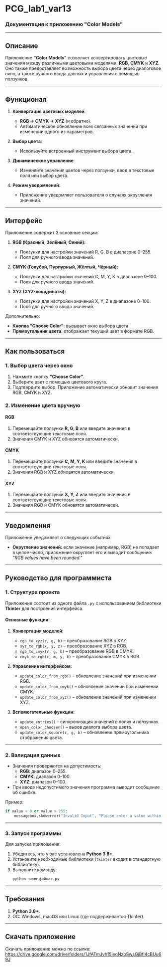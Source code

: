 # PCG_lab1_var13
### **Документация к приложению "Color Models"**

---

## **Описание**
Приложение **"Color Models"** позволяет конвертировать цветовые значения между различными цветовыми моделями: **RGB**, **CMYK** и **XYZ**. Оно также предоставляет возможность выбора цвета через диалоговое окно, а также ручного ввода данных и управления с помощью ползунков.

---

## **Функционал**
1. **Конвертация цветовых моделей**:
   - **RGB → CMYK → XYZ** (и обратно).
   - Автоматическое обновление всех связанных значений при изменении одного из параметров.

2. **Выбор цвета**:
   - Используйте встроенный инструмент выбора цвета.

3. **Динамическое управление**:
   - Изменяйте значения цветов через ползунки, ввод в текстовые поля или выбор цвета.

4. **Режим уведомлений**:
   - Приложение уведомляет пользователя о случаях округления значений.

---

## **Интерфейс**
Приложение содержит 3 основные секции:
1. **RGB (Красный, Зелёный, Синий):**
   - Ползунки для настройки значений R, G, B в диапазоне 0–255.
   - Поля для ручного ввода значений.

2. **CMYK (Голубой, Пурпурный, Жёлтый, Чёрный):**
   - Ползунки для настройки значений C, M, Y, K в диапазоне 0–100.
   - Поля для ручного ввода значений.

3. **XYZ (XYZ-координаты):**
   - Ползунки для настройки значений X, Y, Z в диапазоне 0–100.
   - Поля для ручного ввода значений.

Дополнительно:
- **Кнопка "Choose Color"**: вызывает окно выбора цвета.
- **Прямоугольник цвета**: отображает текущий цвет в формате RGB.

---

## **Как пользоваться**

### **1. Выбор цвета через окно**
1. Нажмите кнопку **"Choose Color"**.
2. Выберите цвет с помощью цветового круга.
3. Подтвердите выбор. Приложение автоматически обновит значения RGB, CMYK и XYZ.

### **2. Изменение цвета вручную**
#### **RGB**
1. Перемещайте ползунки **R, G, B** или введите значения в соответствующие текстовые поля.
2. Значения CMYK и XYZ обновятся автоматически.

#### **CMYK**
1. Перемещайте ползунки **C, M, Y, K** или введите значения в соответствующие текстовые поля.
2. Значения RGB и XYZ обновятся автоматически.

#### **XYZ**
1. Перемещайте ползунки **X, Y, Z** или введите значения в соответствующие текстовые поля.
2. Значения RGB и CMYK обновятся автоматически.

---

## **Уведомления**
Приложение уведомляет о следующих событиях:
- **Округление значений:** если значение (например, RGB) не попадает в целое число, приложение округляет его и выводит сообщение:  
  _"RGB values have been rounded."_  

---

## **Руководство для программиста**

### **1. Структура проекта**
Приложение состоит из одного файла `.py` с использованием библиотеки **Tkinter** для построения интерфейса.

#### **Основные функции:**
1. **Конвертация моделей:**
   - `rgb_to_xyz(r, g, b)` – преобразование RGB в XYZ.
   - `xyz_to_rgb(x, y, z)` – преобразование XYZ в RGB.
   - `rgb_to_cmyk(r, g, b)` – преобразование RGB в CMYK.
   - `cmyk_to_rgb(c, m, y, k)` – преобразование CMYK в RGB.

2. **Управление интерфейсом:**
   - `update_color_from_rgb()` – обновление значений при изменении RGB.
   - `update_color_from_cmyk()` – обновление значений при изменении CMYK.
   - `update_color_from_xyz()` – обновление значений при изменении XYZ.

3. **Вспомогательные функции:**
   - `update_entries()` – синхронизация значений в полях и ползунках.
   - `open_color_chooser()` – вызов диалога выбора цвета.
   - `update_color_square(r, g, b)` – обновление прямоугольника отображения цвета.

---

### **2. Валидация данных**
- Значения проверяются на допустимость:
  - **RGB**: диапазон 0–255.
  - **CMYK**: диапазон 0–100.
  - **XYZ**: диапазон 0–100.
- При вводе недопустимого значения программа выводит сообщение об ошибке.

Пример:
```python
if value < 0 or value > 255:
    messagebox.showerror("Invalid Input", "Please enter a value within the valid range.")
```

---

### **3. Запуск программы**
Для запуска приложения:
1. Убедитесь, что у вас установлена **Python 3.8+**.
2. Установите необходимые библиотеки (`tkinter` входит в стандартную библиотеку).
3. Выполните команду:
   ```bash
   python <имя_файла>.py
   ```

---

## **Требования**
1. **Python 3.8+**.  
2. ОС: Windows, macOS или Linux (где поддерживается Tkinter).

---

## **Скачать приложение**
Скачать приложение можно по ссылке:  
https://drive.google.com/drive/folders/1JfATmJvh15ieqNzbSwsGjBfl4cBUu69J
